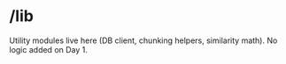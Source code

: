# /lib
Utility modules live here (DB client, chunking helpers, similarity math).
No logic added on Day 1.

